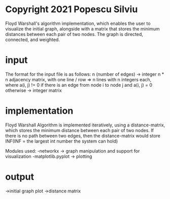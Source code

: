 # Copyright 2021 Popescu Silviu

Floyd Warshall's algorithm implementation, which enables the user to visualize the initial graph, alongside with a matrix that stores the minimum distances between each pair of two nodes. The graph is directed, connected, and weighted.

# input

The format for the input file is as follows:
n (number of edges) -> integer
n * n adjacency matrix, with one line / row => n lines with n integers each,
		      where a(i, j) != 0 if there is an edge from node i to node j
		      and a(i, j) = 0 otherwise
      -> integer matrix

# implementation

Floyd Warshall Algorithm is implemented iteratively, using a distance-matrix, which stores the minimum distance between each pair of two nodes.
If there is no path between two edges, then the distance-matrix would store INF(INF = the largest int number the system can hold)

Modules used:
-networkx -> graph manipulation and support for visualization
-matplotlib.pyplot -> plotting

# output

->initial graph plot
->distance matrix